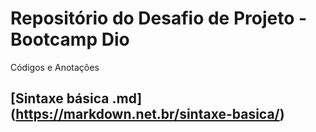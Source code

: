 # Repositório do Desafio de Projeto - Bootcamp Dio
Códigos e Anotações 

## [Sintaxe básica .md] (https://markdown.net.br/sintaxe-basica/) 
